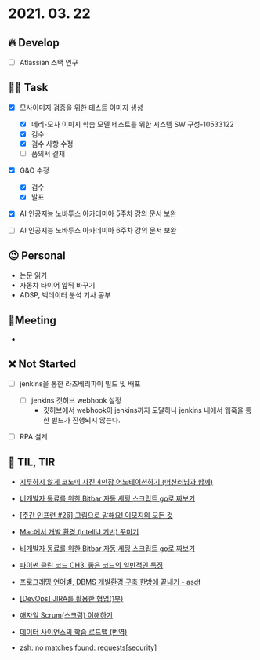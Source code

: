 # 2021. 03. 22

## 🔥 Develop

- [ ] Atlassian 스택 연구




##  🏳‍🌈 Task

- [x] 모사이미지 검증을 위한 테스트 이미지 생성
  - [x] 메리-모사 이미지 학습 모델 테스트를 위한 시스템 SW 구성-10533122
  - [x] 검수
  - [x] 검수 사항 수정
  - [ ] 품의서 결재
- [x] G&O 수정
  - [x] 검수
  - [x] 발표
- [x] AI 인공지능 노바투스 아카데미아 5주차 강의 문서 보완
- [ ] AI 인공지능 노바투스 아카데미아 6주차 강의 문서 보완



## 😉 Personal

* 논문 읽기
* 자동차 타이어 앞뒤 바꾸기
* ADSP, 빅데이터 분석 기사 공부




## :dizzy: ​Meeting

* 



## ❌ Not Started

- [ ] jenkins을 통한 라즈베리파이 빌드 및 배포
  - [ ] jenkins 깃허브 webhook 설정
    * 깃허브에서 webhook이 jenkins까지 도달하나 jenkins 내에서 웹훅을 통한 빌드가 진행되지 않는다.

- [ ] RPA 설계



## 📸 TIL, TIR

* [지루하지 않게 코노미 사진 4만장 어노테이션하기 (머신러닝과 함께)](https://medium.com/naver-place-dev/%EC%A7%80%EB%A3%A8%ED%95%98%EC%A7%80-%EC%95%8A%EA%B2%8C-%EC%BD%94%EB%85%B8%EB%AF%B8-%EC%82%AC%EC%A7%84-4%EB%A7%8C%EC%9E%A5-%EC%96%B4%EB%85%B8%ED%85%8C%EC%9D%B4%EC%85%98%ED%95%98%EA%B8%B0-%EB%A8%B8%EC%8B%A0%EB%9F%AC%EB%8B%9D%EA%B3%BC-%ED%95%A8%EA%BB%98-619c60f8a071)

* [비개발자 동료를 위한 Bitbar 자동 세팅 스크립트 go로 짜보기](https://jiyeonseo.github.io/2021/03/02/go-app-for-everyone/)

* [[주간 인프런 #26] 그림으로 말해요! 이모지의 모든 것](https://www.inflearn.com/pages/weekly-inflearn-26)

* [Mac에서 개발 환경 (IntelliJ 기반) 꾸미기](https://jojoldu.tistory.com/556)

* [비개발자 동료를 위한 Bitbar 자동 세팅 스크립트 go로 짜보기](https://jiyeonseo.github.io/2021/03/02/go-app-for-everyone/)

* [파이썬 클린 코드 CH3. 좋은 코드의 일반적인 특징](https://litaro.tistory.com/entry/%ED%8C%8C%EC%9D%B4%EC%8D%AC-%ED%81%B4%EB%A6%B0-%EC%BD%94%EB%93%9C-CH3-%EC%A2%8B%EC%9D%80-%EC%BD%94%EB%93%9C%EC%9D%98-%EC%9D%BC%EB%B0%98%EC%A0%81%EC%9D%B8-%ED%8A%B9%EC%A7%95)

* [프로그래밍 언어별, DBMS 개발환경 구축 한방에 끝내기 - asdf](https://velog.io/@maru/Nix-%ED%94%84%EB%A1%9C%EA%B7%B8%EB%9E%98%EB%B0%8D-%EC%96%B8%EC%96%B4%EB%B3%84-DBMS-%EA%B0%9C%EB%B0%9C%ED%99%98%EA%B2%BD-%EA%B5%AC%EC%B6%95-%ED%95%9C%EB%B0%A9%EC%97%90-%EB%81%9D%EB%82%B4%EA%B8%B0)

* [[DevOps] JIRA를 활용한 협업(1부)](https://medium.com/dtevangelist/devops-jira%EB%A5%BC-%ED%99%9C%EC%9A%A9%ED%95%9C-%ED%98%91%EC%97%85-1%EB%B6%80-63c71489f21d)

* [애자일 Scrum(스크럼) 이해하기](https://medium.com/hgmin/scrum-363a6bfd7a60)

* [데이터 사이언스의 학습 로드맵 (번역)](https://ebadak.news/2021/03/20/data-science-learning-roadmap/)

* [zsh: no matches found: requests[security]](https://stackoverflow.com/questions/30539798/zsh-no-matches-found-requestssecurity)